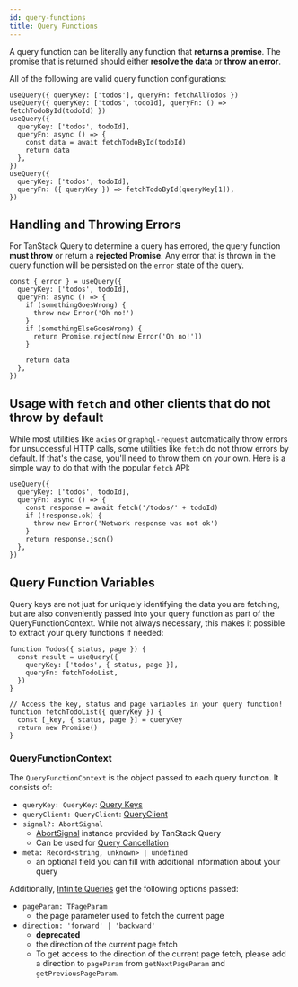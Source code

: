 ```yaml
---
id: query-functions
title: Query Functions
---
```


A query function can be literally any function that **returns a promise**. The promise that is returned should either **resolve the data** or **throw an error**.

All of the following are valid query function configurations:

[//]: # 'Example'

```tsx
useQuery({ queryKey: ['todos'], queryFn: fetchAllTodos })
useQuery({ queryKey: ['todos', todoId], queryFn: () => fetchTodoById(todoId) })
useQuery({
  queryKey: ['todos', todoId],
  queryFn: async () => {
    const data = await fetchTodoById(todoId)
    return data
  },
})
useQuery({
  queryKey: ['todos', todoId],
  queryFn: ({ queryKey }) => fetchTodoById(queryKey[1]),
})
```

[//]: # 'Example'

## Handling and Throwing Errors

For TanStack Query to determine a query has errored, the query function **must throw** or return a **rejected Promise**. Any error that is thrown in the query function will be persisted on the `error` state of the query.

[//]: # 'Example2'

```tsx
const { error } = useQuery({
  queryKey: ['todos', todoId],
  queryFn: async () => {
    if (somethingGoesWrong) {
      throw new Error('Oh no!')
    }
    if (somethingElseGoesWrong) {
      return Promise.reject(new Error('Oh no!'))
    }

    return data
  },
})
```

[//]: # 'Example2'

## Usage with `fetch` and other clients that do not throw by default

While most utilities like `axios` or `graphql-request` automatically throw errors for unsuccessful HTTP calls, some utilities like `fetch` do not throw errors by default. If that's the case, you'll need to throw them on your own. Here is a simple way to do that with the popular `fetch` API:

[//]: # 'Example3'

```tsx
useQuery({
  queryKey: ['todos', todoId],
  queryFn: async () => {
    const response = await fetch('/todos/' + todoId)
    if (!response.ok) {
      throw new Error('Network response was not ok')
    }
    return response.json()
  },
})
```

[//]: # 'Example3'

## Query Function Variables

Query keys are not just for uniquely identifying the data you are fetching, but are also conveniently passed into your query function as part of the QueryFunctionContext. While not always necessary, this makes it possible to extract your query functions if needed:

[//]: # 'Example4'

```tsx
function Todos({ status, page }) {
  const result = useQuery({
    queryKey: ['todos', { status, page }],
    queryFn: fetchTodoList,
  })
}

// Access the key, status and page variables in your query function!
function fetchTodoList({ queryKey }) {
  const [_key, { status, page }] = queryKey
  return new Promise()
}
```

[//]: # 'Example4'

### QueryFunctionContext

The `QueryFunctionContext` is the object passed to each query function. It consists of:

- `queryKey: QueryKey`: [Query Keys](../query-keys)
- `queryClient: QueryClient`: [QueryClient](../../../../reference/QueryClient)
- `signal?: AbortSignal`
  - [AbortSignal](https://developer.mozilla.org/en-US/docs/Web/API/AbortSignal) instance provided by TanStack Query
  - Can be used for [Query Cancellation](../query-cancellation)
- `meta: Record<string, unknown> | undefined`
  - an optional field you can fill with additional information about your query

Additionally, [Infinite Queries](../infinite-queries) get the following options passed:

- `pageParam: TPageParam`
  - the page parameter used to fetch the current page
- `direction: 'forward' | 'backward'`
  - **deprecated**
  - the direction of the current page fetch
  - To get access to the direction of the current page fetch, please add a direction to `pageParam` from `getNextPageParam` and `getPreviousPageParam`.
